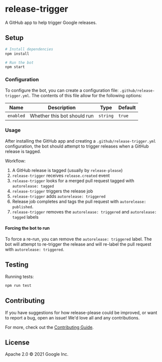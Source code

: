 # release-trigger

A GitHub app to help trigger Google releases.

## Setup

```sh
# Install dependencies
npm install

# Run the bot
npm start
```

### Configuration

To configure the bot, you can create a configuration file:
`.github/release-trigger.yml`. The contents of this file allow for the following
options:

| Name | Description | Type | Default |
| ---- | ----------- | ---- | ------- |
| `enabled` | Whether this bot should run | `string` | `true`   

### Usage

After installing the GitHub app and creating a `.github/release-trigger.yml` configuration,
the bot should attempt to trigger releases when a GitHub release is tagged.

Workflow:

1. A GitHub release is tagged (usually by `release-please`)
2. `release-trigger` receives `release.created` event
3. `release-trigger` looks for a merged pull request tagged with `autorelease: tagged`
4. `release-trigger` triggers the release job
5. `release-trigger` adds `autorelease: triggered`
6. Release job completes and tags the pull request with `autorelease: published`.
7. `release-trigger` removes the `autorelease: triggered` and `autorelease: tagged` labels

#### Forcing the bot to run

To force a re-run, you can remove the `autorelease: triggered` label. The bot will
attempt to re-trigger the release and will re-label the pull request with
`autorelease: triggered`.

## Testing

Running tests:

```sh
npm run test
```

## Contributing

If you have suggestions for how release-please could be improved, or want to
report a bug, open an issue! We'd love all and any contributions.

For more, check out the [Contributing Guide](../../CONTRIBUTING.md).

## License

Apache 2.0 © 2021 Google Inc.
